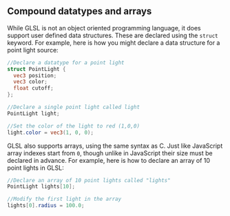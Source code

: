 
## Compound datatypes and arrays

While GLSL is not an object oriented programming language, it does support user defined data structures.  These are declared using the `struct` keyword.  For example, here is how you might declare a data structure for a point light source:

```glsl
//Declare a datatype for a point light
struct PointLight {
  vec3 position;
  vec3 color;
  float cutoff;
};

//Declare a single point light called light
PointLight light;

//Set the color of the light to red (1,0,0)
light.color = vec3(1, 0, 0);
```

GLSL also supports arrays, using the same syntax as C.  Just like JavaScript array indexes start from `0`, though unlike in JavaScript their size must be declared in advance. For example, here is how to declare an array of 10 point lights in GLSL:

```glsl
//Declare an array of 10 point lights called "lights"
PointLight lights[10];

//Modify the first light in the array
lights[0].radius = 100.0;
```